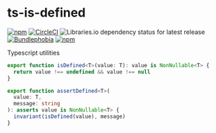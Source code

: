 # ts-is-defined

[![npm](https://img.shields.io/npm/v/ts-is-defined)](https://npm.im/ts-is-defined)
[![CircleCI](https://circleci.com/gh/iyegoroff/ts-is-defined.svg?style=svg)](https://circleci.com/gh/iyegoroff/ts-is-defined)
![Libraries.io dependency status for latest release](https://img.shields.io/librariesio/release/npm/ts-is-defined)
[![Bundlephobia](https://badgen.net/bundlephobia/minzip/ts-is-defined?label=min+gzip)](https://bundlephobia.com/package/ts-is-defined)
[![npm](https://img.shields.io/npm/l/ts-is-defined.svg?t=1495378566925)](https://www.npmjs.com/package/ts-is-defined)

Typescript utilities

```ts
export function isDefined<T>(value: T): value is NonNullable<T> {
  return value !== undefined && value !== null
}

export function assertDefined<T>(
  value: T,
  message: string
): asserts value is NonNullable<T> {
  invariant(isDefined(value), message)
}
```
